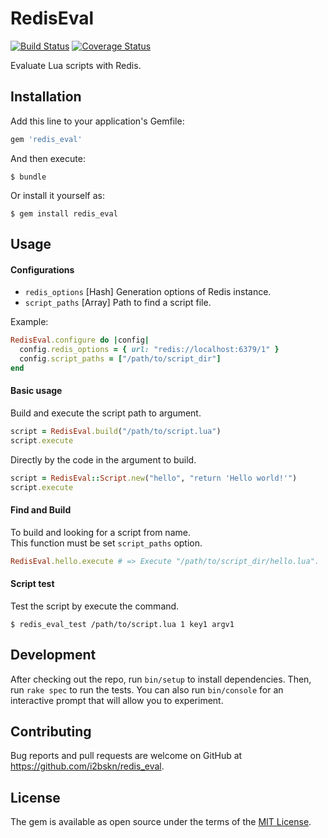 # RedisEval

[![Build Status](https://travis-ci.org/i2bskn/redis_eval.svg)](https://travis-ci.org/i2bskn/redis_eval)
[![Coverage Status](https://coveralls.io/repos/i2bskn/redis_eval/badge.svg?branch=master&service=github)](https://coveralls.io/github/i2bskn/redis_eval?branch=master)

Evaluate Lua scripts with Redis.

## Installation

Add this line to your application's Gemfile:

```ruby
gem 'redis_eval'
```

And then execute:

    $ bundle

Or install it yourself as:

    $ gem install redis_eval

## Usage

#### Configurations

- `redis_options` [Hash] Generation options of Redis instance.
- `script_paths` [Array] Path to find a script file.

Example:

```ruby
RedisEval.configure do |config|
  config.redis_options = { url: "redis://localhost:6379/1" }
  config.script_paths = ["/path/to/script_dir"]
end
```

#### Basic usage

Build and execute the script path to argument.

```ruby
script = RedisEval.build("/path/to/script.lua")
script.execute
```

Directly by the code in the argument to build.

```ruby
script = RedisEval::Script.new("hello", "return 'Hello world!'")
script.execute
```

#### Find and Build

To build and looking for a script from name.  
This function must be set `script_paths` option.

```ruby
RedisEval.hello.execute # => Execute "/path/to/script_dir/hello.lua".
```

#### Script test

Test the script by execute the command.

```
$ redis_eval_test /path/to/script.lua 1 key1 argv1
```

## Development

After checking out the repo, run `bin/setup` to install dependencies. Then, run `rake spec` to run the tests. You can also run `bin/console` for an interactive prompt that will allow you to experiment.

## Contributing

Bug reports and pull requests are welcome on GitHub at https://github.com/i2bskn/redis_eval.

## License

The gem is available as open source under the terms of the [MIT License](http://opensource.org/licenses/MIT).

